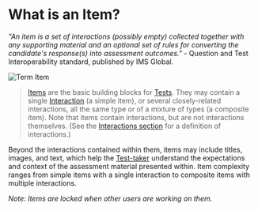 <!--
created_at: 2016-12-15
authors:         
    - "Catherine Pease"
--> 

# What is an Item?

*"An item is a set of interactions (possibly empty) collected together with any supporting material and an optional set of rules for converting the candidate's response(s) into assessment outcomes."* - Question and Test Interoperability standard, published by IMS Global.


![Term Item]()

>[Items](../appendix/glossary.md#items) are the basic building blocks for [Tests](../tests/what-is-a-test.md). They may contain a single [Interaction](../appendix/glossary.md#interaction) (a simple item), or several closely-related interactions, all the same type or of a mixture of types (a composite item). Note that items contain interactions, but are not interactions themselves. (See the [Interactions section](../interactions/what-is-an-interaction.md) for a definition of interactions.)

Beyond the interactions contained within them, items  may include titles, images, and text, which help the [Test-taker](../appendix/glossary.md#test-taker) understand the expectations and context of the assessment material presented within. Item complexity ranges from simple items with a single interaction to composite items with multiple interactions.

*Note: Items are locked when other users are working on them.*

